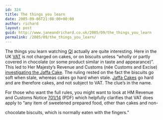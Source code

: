 ```yaml
---
id: 324
title: The things you learn
date: 2005-09-06T21:08:00+00:00
author: richard
layout: post
guid: http://www.janeandrichard.co.uk/2005/09/the_things_you_learn
permalink: /2005/09/the_things_you_learn/
---
```

The things you learn watching [QI](http://www.bbc.co.uk/comedy/qi/) actually are quite interesting. Here in the UK [VAT](http://en.wikipedia.org/wiki/Value_added_tax) is not charged on cakes, or on biscuits unless &#8220;wholly or partly covered in chocolate (or some product similar in taste and appearance)&#8221;. This led to Her Majesty&#8217;s Revenue and Customs (n&#x00E9;e Customs and Excise) [investigating the Jaffa Cake](http://www.jamescowper.co.uk/ar58.html). The ruling rested on the fact the biscuits go soft when stale, whereas cakes go hard when stale. [Jaffa Cakes](http://en.wikipedia.org/wiki/Jaffa_Cakes) go hard and are therefore cakes, and not subject to VAT. The clue&#8217;s in the name. 

For those who want the full rules, you might want to look at HM Revenue and Customs Notice [701/14](http://www.hmrc.com/channelsPortalWebApp/downloadFile?contentID=HMCE_CL_000118) (PDF) which helpfully clarifies that VAT does apply to &#8220;any item of sweetened prepared food, other than cakes and non-
  
chocolate biscuits, which is normally eaten with the fingers.&#8221;
